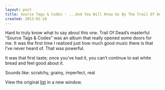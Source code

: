```yaml
---
layout: post
title: Source Tags & Codes - ...And You Will Know Us By The Trail Of Dead
created: 2013-02-26
---
```


Hard to truly know what to say about this one. Trail Of Dead’s masterful
“Source Tags & Codes” was an album that really opened some doors for me.
It was the first time I realized just how much good music there is that
I’ve never heard of. That was powerful.

It was that first taste; once you’ve had it, you can’t continue to eat
white bread and feel good about it.

Sounds like: scratchy, grainy, imperfect, real

View the original
[list](https://docs.google.com/spreadsheet/pub?key=0ArDppihwaWa6dFdaeV9pOXNTeERqbWVFTFp5bWFuNmc&output=html) in a
new window.


